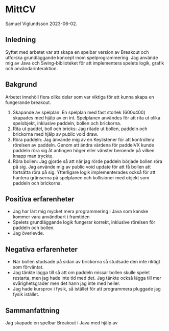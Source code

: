 
# MittCV

Samuel Viglundsson 2023-06-02.

## Inledning

Syftet med arbetet var att skapa en spelbar version av Breakout och utforska grundläggande koncept inom spelprogrammering. Jag använde mig av Java och Swing-biblioteket för att implementera spelets logik, grafik och användarinteraktion.

## Bakgrund

Arbetet innehöll flera olika delar som var viktiga för att kunna skapa en fungerande breakout.

1. Skapande av spelplan: En spelplan med fast storlek (600x400) skapades med hjälp av en int. Spelplanen användes för att rita ut olika spelobjekt, inklusive paddeln, bollen och brickorna.
2. Rita ut paddel, boll och bricks: Jag ritade ut bollen, paddeln och brickorna med hjälp av public void draw. 
3. Röra paddeln: Jag änvände mig av en Keylistener för att kontrollera rörelsen av paddeln. Genom att ändra värdena för paddelVX kunde paddeln röra sig åt antingen höger eller vänster beroende på vilken knapp man tryckte.
4. Röra bollen: Jag gjorde så att när jag rörde paddeln började bollen röra på sig. Jag använde mig av public void update för att få bollen att fortsätta röra på sig. Ytterligare logik implementerades också för att hantera gränserna på spelplanen och kollisioner med objekt som paddeln och brickorna.
## Positiva erfarenheter

- Jag har lärt mig mycket mera programmering i Java som kanske kommer vara användbart i framtiden
- Spelets grundläggande logik fungerar korrekt, inklusive rörelsen för paddeln och bollen.
- Jag överlevde.

## Negativa erfarenheter


- När bollen studsade på sidan av brickorna så studsade den inte riktigt som förväntat.
- Jag tänkte lägga till så att om paddeln missar bollen skulle spelet restarta, men jag hade inte tid med det. Jag tänkte också lägga till mer svårighetsgrader men det hann jag inte med heller.
- Jag hade kursprov i fysik, så istället för att programmera pluggade jag fysik istället.



## Sammanfattning

Jag skapade en spelbar Breakout i Java med hjälp av 